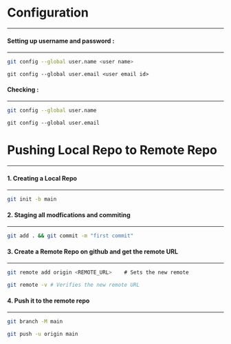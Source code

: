 
  

# Configuration
---

#### Setting up username and password :
---
```bash
git config --global user.name <user name>
```

```shell
git config --global user.email <user email id>
```

#### Checking :
---
```bash
git config --global user.name
```

```shell
git config --global user.email
```
  
  

# Pushing Local Repo to Remote Repo
---

#### 1. Creating a Local Repo
---
```bash
git init -b main
```

 
#### 2. Staging all modfications and commiting
---
```bash
git add . && git commit -m "first commit"
```


#### 3. Create a Remote Repo on github and get the remote URL
---
```bash
git remote add origin <REMOTE_URL>    # Sets the new remote

git remote -v # Verifies the new remote URL
```


#### 4. Push it to the remote repo
---
```bash
git branch -M main

git push -u origin main
```